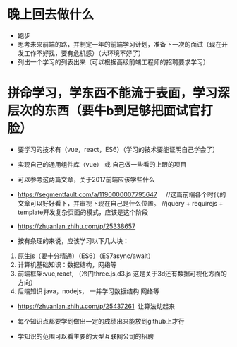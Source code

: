 

# 晚上回去做什么

* 跑步
* 思考未来前端的路，并制定一年的前端学习计划，准备下一次的面试（现在开发工作不好找，要有危机感）（大环境不好了）
* 列出一个学习的列表出来（可以根据高级前端工程师的招聘要求学习）



# 拼命学习，学东西不能流于表面，学习深层次的东西（要牛b到足够把面试官打脸）

* 要学习的技术有（vue，react，ES6）（学习的技术要能证明自己学会了）
* 实现自己的通用组件库（vue）  或 自己做一些看的上眼的项目


* 可以参考这两篇文章，关于2017前端应该学些什么
* https://segmentfault.com/a/1190000007795647     //这篇前端各个时代的文章可以好好看下，并审视下现在自己是什么位置。
                                                //jquery + requirejs + template开发复杂页面的模式，应该是这个阶段        


* https://zhuanlan.zhihu.com/p/25338657


* 按有条理的来说，应该学习以下几大块：

1. 原生js（要十分精通）（ES6）（ES7async/await）
2. 计算机基础知识：数据结构，网络等
3. 前端框架:vue,react,   （冷门three.js,d3.js 这是关于3d还有数据可视化方面的方向）
4. 后端知识 java，nodejs，   一并学习数据结构 网络等

* https://zhuanlan.zhihu.com/p/25437261  让算法动起来

* 每个知识点都要学到做出一定的成绩出来能放到github上才行
* 学知识的范围可以看主要的大型互联网公司的招聘

















